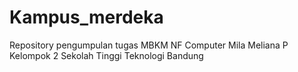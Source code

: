 # Kampus_merdeka
Repository pengumpulan tugas MBKM NF Computer
Mila Meliana P
Kelompok 2
Sekolah Tinggi Teknologi Bandung
